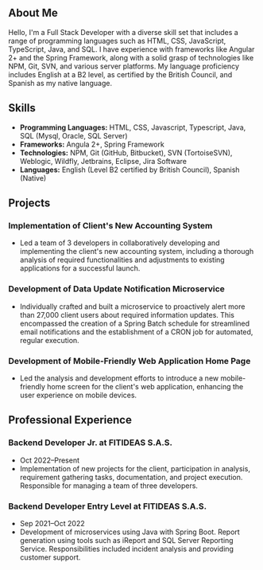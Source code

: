 ## About Me

Hello, I'm a Full Stack Developer with a diverse skill set that includes a range of programming languages such as HTML, CSS, JavaScript, TypeScript, Java, and SQL. I have experience with frameworks like Angular 2+ and the Spring Framework, along with a solid grasp of technologies like NPM, Git, SVN, and various server platforms. My language proficiency includes English at a B2 level, as certified by the British Council, and Spanish as my native language.

## Skills

- **Programming Languages:** HTML, CSS, Javascript, Typescript, Java, SQL (Mysql, Oracle, SQL Server)
- **Frameworks:** Angula 2+, Spring Framework
- **Technologies:** NPM, Git (GitHub, Bitbucket), SVN (TortoiseSVN), Weblogic, Wildfly, Jetbrains, Eclipse, Jira Software
- **Languages:** English (Level B2 certified by British Council), Spanish (Native)

## Projects

### Implementation of Client's New Accounting System

- Led a team of 3 developers in collaboratively developing and implementing the client's new accounting system, including a thorough analysis of required functionalities and adjustments to existing applications for a successful launch.

### Development of Data Update Notification Microservice

- Individually crafted and built a microservice to proactively alert more than 27,000 client users about required information updates. This encompassed the creation of a Spring Batch schedule for streamlined email notifications and the establishment of a CRON job for automated, regular execution.

### Development of Mobile-Friendly Web Application Home Page

- Led the analysis and development efforts to introduce a new mobile-friendly home screen for the client's web application, enhancing the user experience on mobile devices.

## Professional Experience

### Backend Developer Jr. at FITIDEAS S.A.S.
- Oct 2022–Present
- Implementation of new projects for the client, participation in analysis, requirement gathering tasks, documentation, and project execution. Responsible for managing a team of three developers.

### Backend Developer Entry Level at FITIDEAS S.A.S.
- Sep 2021–Oct 2022
- Development of microservices using Java with Spring Boot. Report generation using tools such as iReport and SQL Server Reporting Service. Responsibilities included incident analysis and providing customer support.
